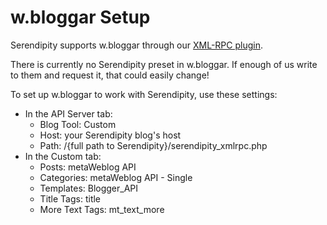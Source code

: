 # w.bloggar Setup

Serendipity supports w.bloggar through our [XML-RPC plugin](http://spartacus.s9y.org/cvs/additional_plugins/serendipity_event_xmlrpc.zip).

There is currently no Serendipity preset in w.bloggar. If enough of us write to them and request it, that could easily change!

To set up w.bloggar to work with Serendipity, use these settings:

* In the API Server tab:
  * Blog Tool: Custom
  * Host: your Serendipity blog's host
  * Path: /{full path to Serendipity}/serendipity\_xmlrpc.php
* In the Custom tab:
  * Posts: metaWeblog API
  * Categories: metaWeblog API - Single
  * Templates: Blogger\_API
  * Title Tags: title
  * More Text Tags: mt\_text\_more
